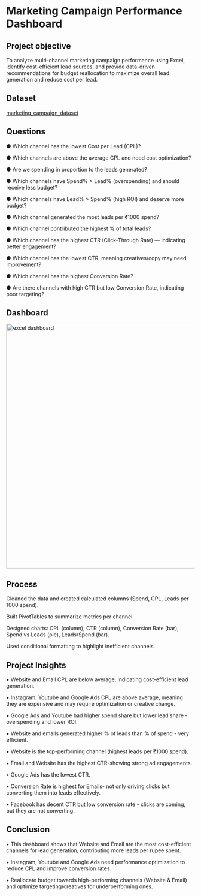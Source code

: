 # Marketing Campaign Performance Dashboard
## Project objective 
To analyze multi-channel marketing campaign performance using Excel, identify cost-efficient lead sources, and provide data-driven recommendations for budget reallocation to maximize overall lead generation and reduce cost per lead.
## Dataset
<a href="https://github.com/Sandrasunil08/Excel-dashboard/blob/main/marketing_campaign_dataset.csv.zip">marketing_campaign_dataset</a>
## Questions
●	Which channel has the lowest Cost per Lead (CPL)?

●	 Which channels are above the average CPL and need cost optimization?

●	Are we spending in proportion to the leads generated?

●	Which channels have Spend% > Lead% (overspending) and should receive less budget?

●	Which channels have Lead% > Spend% (high ROI) and deserve more budget?

●	Which channel generated the most leads per ₹1000 spend?

●	Which channel contributed the highest % of total leads?

●	Which channel has the highest CTR (Click-Through Rate) — indicating better engagement?

●	Which channel has the lowest CTR, meaning creatives/copy may need improvement?

●	Which channel has the highest Conversion Rate?

●	Are there channels with high CTR but low Conversion Rate, indicating poor targeting?

## Dashboard
<img width="1858" height="652" alt="excel dashboard" src="https://github.com/user-attachments/assets/e54a085b-a86b-48ae-bea1-f5f7cb326000" />

## Process 
Cleaned the data and created calculated columns (Spend, CPL, Leads per 1000 spend).

Built PivotTables to summarize metrics per channel.

Designed charts: CPL (column), CTR (column), Conversion Rate (bar), Spend vs Leads (pie), Leads/Spend (bar).

Used conditional formatting to highlight inefficient channels.

## Project Insights
•	Website and Email CPL are below average, indicating cost-efficient lead generation.

•	Instagram, Youtube and Google Ads CPL are above average, meaning they are expensive and may require optimization or creative change.

•	Google Ads and Youtube had higher spend share but lower lead share - overspending and lower ROI.

•	Website and emails generated higher % of leads than % of spend - very efficient.

•	Website is the top-performing channel (highest leads per ₹1000 spend).

•	Email and Website has the highest CTR-showing strong ad engagements. 

•	Google Ads has the lowest CTR.

•	Conversion Rate is highest for Emails- not only driving clicks but converting them into leads effectively.

• Facebook has decent CTR but low conversion rate - clicks are coming, but they are not converting.

## Conclusion 
•	This dashboard shows that Website and Email are the most cost-efficient channels for lead generation, contributing more leads per rupee spent.

•	Instagram, Youtube and Google Ads need performance optimization to reduce CPL and improve conversion rates.

•	Reallocate budget towards high-performing channels (Website & Email) and optimize targeting/creatives for underperforming ones.










 
